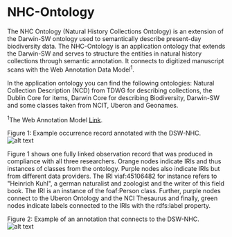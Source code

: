 # NHC-Ontology

The NHC Ontology (Natural History Collections Ontology) is an extension of the Darwin-SW ontology used to semantically describe present-day biodiversity data. The NHC-Ontology is an application ontology that extends the Darwin-SW and serves to structure the entities in natural history collections through semantic annotation. It connects to digitized manuscript scans with the Web Annotation Data Model<sup>1</sup>.

In the application ontology you can find the following ontologies: Natural Collection Description (NCD) from TDWG for describing collections, the Dublin Core for items, Darwin Core for describing Biodiversity, Darwin-SW and some classes taken from NCIT, Uberon and Geonames. 

<sup>1</sup>The Web Annotation Model [Link](https://www.w3.org/TR/annotation-model/).

Figure 1: Example occurrence record annotated with the DSW-NHC. 
![alt text](https://github.com/lisestork/DSW-NHC/blob/master/images/example_occurrence.png)

Figure 1 shows one fully linked observation record that was produced in compliance with all three researchers. Orange nodes indicate IRIs and thus instances of classes from the ontology. Purple nodes also indicate IRIs but from different data providers. The IRI viaf:45106482 for instance refers to "Heinrich Kuhl", a german naturalist and zoologist and the writer of this field book. The IRI is an instance of the foaf:Person class. Further, purple nodes connect to the Uberon Ontology and the NCI Thesaurus and finally, green nodes indicate labels connected to the IRIs with the rdfs:label property. 

Figure 2: Example of an annotation that connects to the DSW-NHC. 
![alt text](https://github.com/lisestork/DSW-NHC/blob/master/images/AnnotationExample.png)

